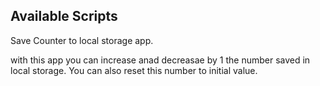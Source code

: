 ## Available Scripts

Save Counter to local storage app.

with this app you can increase anad decreasae by 1 the number saved in local storage. 
You can also reset this number to initial value.
